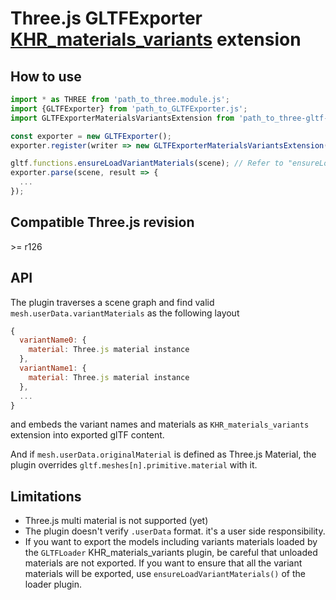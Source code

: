 # Three.js GLTFExporter [KHR_materials_variants](https://github.com/KhronosGroup/glTF/tree/master/extensions/2.0/Khronos/KHR_materials_variants) extension

## How to use

```javascript
import * as THREE from 'path_to_three.module.js';
import {GLTFExporter} from 'path_to_GLTFExporter.js';
import GLTFExporterMaterialsVariantsExtension from 'path_to_three-gltf-extensions/exporters/KHR_materials_variants/KHR_materials_variants_exporter.js';

const exporter = new GLTFExporter();
exporter.register(writer => new GLTFExporterMaterialsVariantsExtension(writer));

gltf.functions.ensureLoadVariantMaterials(scene); // Refer to "ensureLoadVariants()" in the KHR_materials_variants GLTFLoader plugin README
exporter.parse(scene, result => {
  ...
});
```

## Compatible Three.js revision

&gt;= r126

## API

The plugin traverses a scene graph and find valid `mesh.userData.variantMaterials` as the following layout

```javascript
{
  variantName0: {
    material: Three.js material instance
  },
  variantName1: {
    material: Three.js material instance
  },
  ...
}
```

and embeds the variant names and materials as `KHR_materials_variants` extension into exported glTF content.

And if `mesh.userData.originalMaterial` is defined as Three.js Material, the plugin overrides `gltf.meshes[n].primitive.material` with it.

## Limitations

* Three.js multi material is not supported (yet)
* The plugin doesn't verify `.userData` format. it's a user side responsibility.
* If you want to export the models including variants materials loaded by the `GLTFLoader` KHR_materials_variants plugin, be careful that unloaded materials are not exported. If you want to ensure that all the variant materials will be exported, use `ensureLoadVariantMaterials()` of the loader plugin.
